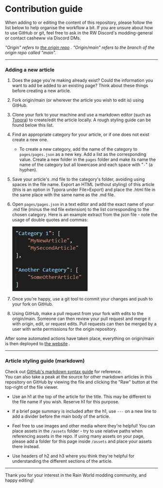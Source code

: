# Contribution guide


When adding to or editing the content of this repository, please follow the list below to help organise the workflow a bit. If you are unsure about how to use GitHub or git, feel free to ask in the RW Discord's modding-general or contact casheww via Discord DMs.

*"Origin" refers to [the origin repo](https://github.com/Rain-World-Modding/rain-world-modding) . "Origin/main" refers to the branch of the origin repo called "main".*

---
### Adding a new article

1. Does the page you're making already exist? Could the information you want to add be added to an existing page? Think about these things before creating a new article.

2. Fork origin/main (or wherever the article you wish to edit is) using GitHub.

3. Clone your fork to your machine and use a markdown editor (such as [Typora](https://typora.io)) to create/edit the article locally. A rough styling guide can be found below this list.

4. Find an appropriate category for your article, or if one does not exist create a new one.
    - To create a new category, add the name of the category to `pages/pages.json` as a new key. Add a list as the corresponding value. Create a new folder in the `pages` folder and make its name the name of the category but all lowercase and each space with "`-`" (a hyphen).

5. Save your article's .md file to the category's folder, avoiding using spaces in the file name. Export an HTML (without styling) of this article (this is an option in Typora under File>Export) and place the .html file in the same place with the same name as the .md file.

6. Open `pages/pages.json` in a text editor and add the exact name of your .md file (minus the md file extension) to the list corresponding to the chosen category. Here is an example extract from the json file - note the usage of double quotes and commas:

    ![pages.json example](/assets/pagesJsonExample.png)

7. Once you're happy, use a git tool to commit your changes and push to your fork on GitHub.

8. Using GitHub, make a pull request from your fork with edits to the origin/main. Someone can then review your pull request and merge it with origin, edit, or request edits. Pull requests can then be merged by a user with write permissions for the origin repository.

After some automated actions have taken place, everything on origin/main is then deployed to [the website](https://rain-world-modding.github.io/rain-world-modding/index.html) . 

---
### Article styling guide (markdown)

Check out [GitHub's markdown syntax guide](https://guides.github.com/features/mastering-markdown/) for reference. <br>
You can also take a peak at the source for other markdown articles in this repository on GitHub by viewing the file and clicking the "Raw" button at the top-right of the file viewer.

- Use an h1 at the top of the article for the title. This may be different to the file name if you wish. Reserve h1 for this purpose.

- If a brief page summary is included after the h1, use `---` on a new line to add a divider before the main body of the article.

- Feel free to use images and other media where they're helpful! You can place assets in the `/assets` folder - try to use relative paths when referencing assets in the repo. If using many assets on your page, please add a folder for this page inside `/assets` and place your assets there instead.

- Use headers of h2 and h3 where you think they're helpful for understanding the different sections of the article.

---

Thank you for your interest in the Rain World modding community, and happy editing!

